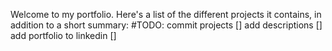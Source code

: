 Welcome to my portfolio. Here's a list of the different projects it contains, in addition to a short summary:
#TODO: 
  commit projects            []
  add descriptions           []
  add portfolio to linkedin  []
